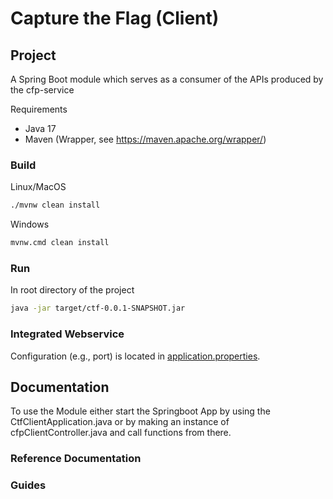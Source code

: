 # Capture the Flag (Client)

## Project

A Spring Boot module which serves as a consumer of the APIs produced by the cfp-service

Requirements

* Java 17
* Maven (Wrapper, see https://maven.apache.org/wrapper/)

### Build

Linux/MacOS

```bash
./mvnw clean install
```

Windows

```bash
mvnw.cmd clean install
```

### Run

In root directory of the project

```bash
java -jar target/ctf-0.0.1-SNAPSHOT.jar
```

### Integrated Webservice

Configuration (e.g., port) is located in [application.properties](src%2Fmain%2Fresources%2Fapplication.properties).

## Documentation
To use the Module either start the Springboot App by using the CtfClientApplication.java or by making an instance of cfpClientController.java and call functions from there.

### Reference Documentation


### Guides
